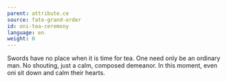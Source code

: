 ```yaml
---
parent: attribute.ce
source: fate-grand-order
id: oni-tea-ceremony
language: en
weight: 0
---
```


Swords have no place when it is time for tea. One need only be an ordinary man. No shouting, just a calm, composed demeanor. In this moment, even oni sit down and calm their hearts.
